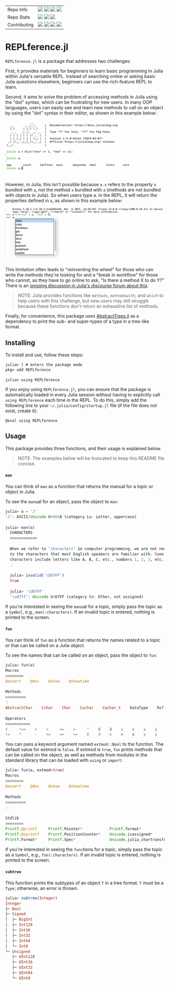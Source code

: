 <table>
    <!-- Info -->
    <tr>
        <td>Repo Info</td>
        <td>
            <a href="https://github.com/udohjeremiah/REPLference.jl/blob/master/LICENSE.md"><img src="https://img.shields.io/badge/License-MIT-blue"/></a>
            <a href="https://github.com/udohjeremiah/REPLference.jl/blob/master/CITATION.bib"><img src="https://img.shields.io/badge/Citation-Cite%20this%20repository-blue"/></a>
            <a href="https://img.shields.io/badge/Development%3F-Active-success"><img src="https://img.shields.io/badge/Development%3F-Active-success"/></a>
            <a href="https://img.shields.io/badge/Maintained%3F-Yes-success" style="pointer-events: none;"><img src="https://img.shields.io/badge/Maintained%3F-Yes-success"/></a>
        </td>
    </tr>
    <!-- Stats -->
    <tr>
        <td>Repo Stats</td>
        <td>
            <a href="https://img.shields.io/github/repo-size/udohjeremiah/REPLference.jl"><img src="https://img.shields.io/github/repo-size/udohjeremiah/REPLference.jl"/></a>
            <a href="https://github.com/udohjeremiah/REPLference.jl/actions/workflows/CI.yml"><img src="https://github.com/udohjeremiah/REPLference.jl/actions/workflows/CI.yml/badge.svg?branch=master"/></a>
            <a href="https://codecov.io/gh/udohjeremiah/REPLference.jl/branch/master"><img src="https://codecov.io/gh/udohjeremiah/REPLference.jl/branch/master/graph/badge.svg"/></a>
        </td>
    </tr>
    <!-- Contributions -->
    <tr>
        <td>Contributing</td>
        <td>
            <a href="https://github.com/udohjeremiah/Continuous-Release-Workflow"><img src="https://img.shields.io/badge/Git%20Workflow-Continuous--Release-F05032?logo=git&logoColor=red"/></a>
            <a href="https://github.com/SciML/ColPrac"><img src="https://img.shields.io/badge/ColPrac-Contributor's%20Guide-blueviolet"/></a>
            <a href="https://github.com/invenia/BlueStyle"><img src="https://img.shields.io/badge/Code%20Style-blue-4495d1.svg"/></a>
            <a href="https://github.com/udohjeremiah/REPLference.jl/blob/master/TODO.md"><img src="https://img.shields.io/badge/Tasks-TODO.md-E44332?logo=todoist&logoColor=white"/></a>
        </td>
    </tr>
</table>

# REPLference.jl

`REPLference.jl` is a package that addresses two challenges:

First, it provides materials for beginners to learn basic programming in Julia within
Julia's versatile REPL. Instead of searching online or asking basic Julia questions
elsewhere, beginners can use the rich-feature REPL to learn.

Second, it aims to solve the problem of accessing methods in Julia using the "dot" syntax,
which can be frustrating for new users. In many OOP languages, users can easily see and
learn new methods to call on an object by using the "dot" syntax in their editor, as shown
in this example below:

![Python example](https://github.com/udohjeremiah/REPLference.jl/blob/master/assets/julia_example.png)

However, in Julia, this isn't possible because `a.x` refers to the property `x` bundled with
`a`, not the method `x` bundled with `a` (methods are not bundled with objects in Julia). So
when users type a.<tab> in the REPL, it will return the properties defined in `a`, as shown
in this example below:

![Julia example](https://github.com/udohjeremiah/REPLference.jl/blob/master/assets/python_example.png)

This limitation often leads to "reinventing the wheel" for those who can write the methods
they're looking for and a "break in workflow" for those who cannot, as they have to go
online to ask, "Is there a method X to do Y?" There is an
[ongoing discussion in Julia's discourse forum about this](https://discourse.julialang.org/t/allowing-the-object-method-args-syntax-as-an-alias-for-method-object-args/62051).

> NOTE: Julia provides functions like `methods`, `methodswith`, and `which` to help users
with this challenge, but new users may still struggle because these functions don't return
an exhaustive list of methods.

Finally, for convenience, this package uses [AbstractTrees.jl](https://github.com/JuliaCollections/AbstractTrees.jl)
as a dependency to print the sub- and super-types of a type in a tree-like format.

## Installing
To install and use, follow these steps:

```
julia> ] # enters the package mode
pkg> add REPLference

julia> using REPLference
```

If you enjoy using `REPLference.jl`, you can ensure that the package is automatically loaded
in every Julia session without having to explicitly call `using REPLference` each time in
the REPL. To do this, simply add the following line to your `~/.julia/config/startup.jl`
file (if the file does not exist, create it):

```
@eval using REPLference
```

## Usage
This package provides three functions, and their usage is explained below.

> NOTE: The examples below will be truncated to keep this README file concise.

#### `man`
You can think of `man` as a function that returns the manual for a topic or object in Julia.

To see the `man`ual for an object, pass the object to `man`:

```julia
julia> a = 'J'
'J': ASCII/Unicode U+004A (category Lu: Letter, uppercase)

julia> man(a)
  CHARACTERS
  ≡≡≡≡≡≡≡≡≡≡≡≡

  When we refer to "characters" in computer programming, we are not necessarily limiting our view
  to the characters that most English speakers are familiar with. Some examples of these familiar
  characters include letters like A, B, C, etc., numbers 1, 2, 3, etc., and common punctuation
  ⋮

  julia> isvalid('\UD7FF')
  true
  
  julia> '\UD7FF'
  '\ud7ff': Unicode U+D7FF (category Cn: Other, not assigned)
```

If you're interested in seeing the `man`ual for a topic, simply pass the topic as a
`Symbol`, e.g., `man(:characters)`. If an invalid topic is entered, nothing is printed to
the screen.

#### `fun`
You can think of `fun` as a function that returns the names related to a topic or that can
be called on a Julia object.

To see the names that can be called on an object, pass the object to `fun`:

```julia
julia> fun(a)
Macros
≡≡≡≡≡≡≡≡
@assert    @doc    @show    @showtime

Methods
≡≡≡≡≡≡≡≡≡
⋮
AbstractChar    Cchar    Char    Cuchar    Cwchar_t    DataType    Ref    Pair

Operators
≡≡≡≡≡≡≡≡≡≡≡
!     !==    +    <     ==    >     ^    ∉    ∌    ∪    ≡    ≤    ⊆    ⊈    ⊊    ===
!=    *      -    <=    =>    >=    ∈    ∋    ∩    ≠    ≢    ≥    ⊇    ⊉    ⊋ 
```

You can pass a keyword argument named `extmod::Bool` to the function. The default value for
extmod is `false`. If extmod is `true`, `fun` prints methods that can be called on the
object, as well as methods from modules in the standard library that can be loaded with
`using` or `import`:

```julia
julia> fun(a, extmod=true)
Macros
≡≡≡≡≡≡≡≡
@assert    @doc    @show    @showtime

Methods
≡≡≡≡≡≡≡≡≡
⋮

Stdlib
≡≡≡≡≡≡≡≡
Printf.@printf     Printf.Pointerˣ            Printf.formatˣ
Printf.@sprintf    Printf.PositionCounterˣ    Unicode.isassignedˣ
Printf.Formatˣ     Printf.Specˣ               Unicode.julia_chartransformˣ
```

If you're interested in seeing the `func`tions for a topic, simply pass the topic as a
`Symbol`, e.g., `fun(:characters)`. If an invalid topic is entered, nothing is printed to
the screen.

#### `subtree`
This function prints the subtypes of an object `T` in a tree format. `T` must be a `Type`;
otherwise, an error is thrown.

```julia
julia> subtree(Integer)
Integer
├─ Bool
├─ Signed
│  ├─ BigInt
│  ├─ Int128
│  ├─ Int16
│  ├─ Int32
│  ├─ Int64
│  └─ Int8
└─ Unsigned
   ├─ UInt128
   ├─ UInt16
   ├─ UInt32
   ├─ UInt64
   └─ UInt8
```
